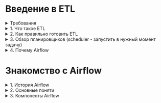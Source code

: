 # Введение в ETL 

<details>
<summary>Требования</summary>
  
- Базовый уровень Python
- Здравый смысл
- Понимание проектирования DWH (чтобы не облажаться при построении архитектуры), инструменты для реализации ETL (чтобы правильно забирать данные или складывать в хранилище), много практики построения ETL
</details>

<details>
<summary>1. Что такое ETL</summary>
  
  - Extract (CSV, DB Table, API…)
  - Transform (with Python, deduplication, formats…)
  - Load (Insert in DWH), 
  - ELT - E + L (сырые данные сначала загружаются в хранилище), T
  1. Перенос данных из одного или нескольких источников в большое хранилище данных, он нужен не всегда (когда небольшой проект, 1-2 БД с репликами).
  2. Если данные хранятся в разных местах, то понадобится хранилище чтобы их анализировать, нужен ETL
</details>

<details>
<summary>2. Как правильно готовить ETL</summary>
  
    1. Принципы построения ETL
        1. Чистый код
        2. Простота
        3. Единообразие (Пайплана)
        4. Время выполнения пайплайна (если долго, то что-то не так)
        5. Меньше сетевого трафика
        6. Работа с репликой (чтобы не ломать мэйн БД)
        7. Оптимизация забора данных (БД индексы…)
        8. Партицирование
        9. Инкрементальный пересчет витрин (снепшоты)
        10. Загрузка всего без ограничений (сырые данные из источника - это лучше)
        11. Избавляться от неактуального (Аудит пайплайнов - оставлять только нужные)
        12. Идемпотентность (лучше использовать merge, чем insert)
        13. Аудиторский след (сырые данные хранить в DWH, чтобы в случае ошибки заново на месте пересчитать)
    2. Будьте готовы
        1. Отсутствие целостности (данные в источниках не всегда идеальны, несоответствия мелкие будут)
        2. Сетевые проблемы (идемпотентность должно решать эту проблему)
        3. Незапланированные изменения (в БД или АПИ,… ) 
        4. Пайплайны будут задерживаться (акции, память пайплайна заняли много) - контролировать важные пайплайны
        5. Данные из разных системах противоречивы (одна система хранит - дни, другая - сумму, другая - сумму фрода)
</details>

<details>
<summary>3. Обзор планировщиков (scheduler - запустить в нужный момент задачу)</summary>
  
    1. CRON
        1. «+» Максимально простой, «-» максимально простой
    2. Jenkins/gitlab CI
        1.  Предназначено больше для. CI/CD
    3. Написать свой (google, yandex,...)
    4. Платные - дорогие, нет доступа к коду, есть поддержка, визуальный редактор
    5. Опен сорс - бесплатно, можно посмотреть код, можно контрибютить, риск ошибок в коде (Apache Oozie, NiFi; Talend (Java), Luigi, Airflow - остальные на Python) 
</details>

<details>
<summary>4. Почему Airflow</summary>
  
    1. Open source
    2. Отличная документация
    3. Простий код на Python 
    4. Удобный UI
    5. Алертинг и мониторинг
    6. Интеграция с основными источниками
    7. Кастомизацию
    8. Масштабирование (Докер, кластеры)
    9. Большое комьюнити
</details>

# Знакомство с Airflow

<details>
<summary>1. История Airflow</summary>

    1. Октябрь 2014 - создание Airflow в Airbnb (Open source)
    2. Март 2016 - передали в Apache Incubator 
    3. Январь 2019 - top-level проект 
    4. Конец 2020 - Airflow 2.0
</details>
<details>
<summary>2. Основные поняти</summary>
  
    1. DAG (Directed Acyclic Graph) - однонаправленный ацикличный (без циклов) граф
        1. Каждая вершина - одна задача (Task)
        2. Ребра - зависимости между Task-ами
        3. Task
            1. Сущность Operator - выполняет конкретную задачу
            2. Сущность Sensor (special type of Operator) - дожидается выполнение события
            3. Сначала запускается таск, не имеющий предшественников, после его отработки выполняются те таски, которые зависят от предыдущего, до тех пор пока не доходят до последнего таска
            4. Таски объединяются в DAG по смыслу - ждем появление записи, забираем к себе, преобразовываем, отправляем уведомление о выполнении DAG-a
            5. DAG-ов может быть очень много
            6. Таски время от времени  падают (по какой-то причине), таск переходит в состояние «retry», перезапускается (по умолчанию 3 раза). После 3-ей безуспешной попытки таск переходит в состояние «failed», а последующие за ним таски в состояние «upstream-failed», потом DAG переходит в состояние «failed», получаем уведомление или видим в UI
        4. После объявления DAG-а, можем поставить его на расписание (под капотом Airflow - cron), можем использовать alias-ы для указывание времени (@none, @once, @daily…) 
</details>
<details>
<summary>3. Компоненты Airflow</summary>
  
    1. Webserver 
        1. Показать внешний вид DAG-а (DAG Directory)
        2. Статус Выполнения DAG-а (Metadata)
        3. Перезапуск
        4. Отладка
    2. Scheduler (Планировщик)
        1. Анализирует DAG-и по умолчанию 1 раз в минуту (DAG Directory)
        2. Создаёт DAG Run - экземпляр DAG-а и характеризуется параметром «execution_date» (начала предыдущего периода, если запуск 15 сентября, то значение будет 14-ое) (в момент когда должен запуститься DAG)
        3. Создаёт Task Instance - каждая задача генерируется в отдельный Task Instance и этот instance привязывается к DAG-у, для них тоже прикидывается «execution_date»
        4. Ставит таски в очередь
        5. Для выполнения активных задач планировщик использует указанный у нас в настройках «executor»
    3. Executor 
        1. Механизм с помощью которого запускаются Task Instance-ы
        2. Работает в одной связке с планировщиком, то есть когда запускаете процесс планировщика, то процесс executor-a запускается в том же самом процессе
        3. Категории 
            1. Локальные (исполняются на той же машине, на котором есть Scheduler)
                1. SequentialExecutor - последовательно запускает задачи и на время их выполнения приостанавливает планировщик, другие задачи не ставятся в очередь - неудобно, по умолчанию airflow подсказывает заменить его на хотя бы LocalExecutor
                2. LocalExecutor - на каждую задачу запускает отдельный процесс, позволяет параллельно запускать столько задач, сколько позволяет генерировать машина. Тоже не рекомендуется на вроде, так как низкоустойчивый - если машина остановится, то и Airflow остановится 
                3. DebugExecutor - нужен только для того, чтобы запускать DAG-и из среды разработки
            2. Нелокальные (могут запускать таски удаленно, scheduler на другой машине)
                1. CeletyExecutor
                    1. Может иметь несколько worker-ов на разных машинах, требует дополнительные настройки брокер-сообщений (Redis, RabbitMQ)
                    2. Позволяет масштабировать Airfow подключением нового worker-а
                    3. При подключении нового worker-а часть задач переходят к нему, если с одним worker-ом что-то пошло не так, то эта задача переадресует на другие работающие worker-ы
                2. DaskExecutor (тоже самое только билиотекой Dask)
                3. KubernetesExecutor - на каждый TaskInstance запускает новый worker на отдельном pod-e в k8. «+» Появляется динамическое распределение ресурсов, «-» - необходимо уметь поднять и настроить k8
                4. CeleryKubernetesExecutor - одноввременно держит 2 executor-a и в зависимости от Task (параметра queue) выполняется либо 1-ым, либо 2-ым executor-ом
                5. Custom
    4. Worker (Обработчик задач)
            1. Процесс, в котором исполняются задачи
            2. В зависимости от executor-а может быть запущен локально на той же машине что и scheduler или на другой машине
    5. METADATA DATABASE (Информация о состоянии всех пайплайнов)
            1. DAG (Инфо об абстрактном DAG-е)
            2. DAG Run (Инфо о конкретных запусках DAG-a - DAG Run-ов)
            3. Task Instance (Инфо когда запустился, как завершился, сколько попыток,…)
            4. Variable (Глобальные переменные)
            5. Connection
            6. XCom
            7. ….
</details>
